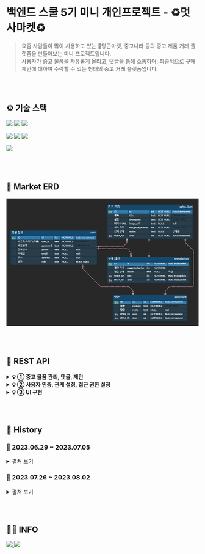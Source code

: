# **백엔드 스쿨 5기 미니 개인프로젝트 - ♻️멋사마켓♻️**


> 요즘 사람들이 많이 사용하고 있는 🥕당근마켓, 중고나라 등의 중고 제품 거래 플랫폼을 만들어보는 미니 프로젝트입니다.<br>사용자가 중고 물품을 자유롭게 올리고, 댓글을 통해 소통하며, 최종적으로 구매 제안에 대하여 수락할 수 있는 형태의 중고 거래 플랫폼입니다.

<br><br>
## ⚙ 기술 스택
<p>
<img src="https://img.shields.io/badge/Java_17-007396?style=flat&logo=OpenJDK&logoColor=white">
<img src="https://img.shields.io/badge/gradle_8.1.1-02303A?style=flat&logo=gradle&logoColor=white">
<img src="https://img.shields.io/badge/SQLite_3.41.2.2-003B57?style=flat&logo=SQLite&logoColor=white">
</p>
<p>
<img src="https://img.shields.io/badge/Spring_6.0.10-6DB33F?style=flat&logo=Spring&logoColor=white">
<img src="https://img.shields.io/badge/springboot_3.1.1-6DB33F?style=flat&logo=springboot&logoColor=white">
<img src="https://img.shields.io/badge/springsecurity_6.1.1-6DB33F?style=flat&logo=springsecurity&logoColor=white">
</p>
<img src="https://img.shields.io/badge/thymeleaf_3.1.1-005F0F?style=flat&logo=thymeleaf&logoColor=white">

<br><br>

## 📅 Market ERD
![market_ERD](readme_img/erd.png)

<br><br>

## 📁 REST API
<details>
<summary><b>💡 ① 중고 물품 관리, 댓글, 제안</b></summary>

`git clone` 이후, `application.properties`의 `jwt.secret` 값을 변경해야 작동합니다.

### 1. 물품 관리
<details>
<summary><b><u>중고 물품 관리 API</u></b></summary>

**✅ 표시: 로그인 시 JWT 발급 → Auth(Type=Bearer Token): JWT 입력**

<details><summary> 1. POST /items ✅</summary>

Request Body:
```json
{
    "title": "중고 맥북 팝니다",
    "description": "2019년 맥북 프로 13인치 모델입니다",
    "minPriceWanted": 1000000
}
```

Response Body:

![create_item](readme_img/r1.png)

</details>

<details><summary> 2. GET /items?page={page}&limit={limit} </summary>

Response Body:

![viewall_item](readme_img/r2.png)

</details>

<details><summary> 3. GET /items/{itemId} </summary>

Response Body:

![viewone_item](readme_img/r3.png)

</details>


<details><summary> 4. PUT /items/{itemId} ✅</summary>

Request Body:
```json
{
    "title": "응 안팔아",
    "description": "걍 내가 쓸꺼야",
    "minPriceWanted": 5000000
}
```

Response Body:

![update_item](readme_img/r4.png)

</details>


<details><summary> 5. PUT /items/{itemId}/image ✅</summary>

Request Body & Response Body:

![image_item](readme_img/r5.png)

</details>
<details><summary> 6. DELETE /items/{itemId} ✅</summary>

Response Body:

![delete_item](readme_img/r6.png)

</details>
<br>

[📁 **REST API 돌아가기**](#-rest-api)

</details>

### 2. 물품 댓글
<details>
<summary><b><u>중고 물품 댓글 API</u></b></summary>

**✅ 표시: 로그인 시 JWT 발급 → Auth(Type=Bearer Token): JWT 입력**

<details><summary> 1. POST /items/{itemId}/comments ✅</summary>

Request Body:
```json
{
    "content": "할인 가능하신가요?"
}
```

Response Body:

![img](readme_img/c1.png)

</details>
<details><summary> 2. GET /items/{itemId}/comments?page=1 </summary>

Request Body:<br>
page 값을 파라미터로 10개 단위로 보여준다.

Response Body:

![img](readme_img/c2.png)

</details>
<details><summary> 3. PUT /items/{itemId}/comments/{commentId} ✅</summary>

Request Body:
```json
{
    "content": "1000000 정도면 고려 가능합니다"
}
```

Response Body:

![img](readme_img/c3.png)

</details>
<details><summary> 4. PUT /items/{itemId}/comments/{commentId}/reply ✅</summary>

Request Body:
```json
{
    "reply": "ㄴㄴ안됨"
}
```

Response Body:

![img](readme_img/c4.png)

</details>
<details><summary> 5. DELETE /items/{itemId}/comments/{commentId} ✅</summary>

Response Body:

![img](readme_img/c5.png)

</details>

<details><summary> 6. 답글은 물품 등록 작성자를 제외하고는 달 수 없다. ✅</summary>

![img](readme_img/c6.png)

</details>

<details><summary> 7. ROLE_ADMIN 권한이 있는 사용자는 물품 등록 작성자가 아니어도 댓글을 달 수 있다. ✅</summary>

![img](readme_img/c7.png)

</details>

<br>

[📁 **REST API 돌아가기**](#-rest-api)

</details>

### 3. 구매 제안
<details>
<summary><b><u>구매 제안 API</u></b></summary>

**✅ 표시: 로그인 시 JWT 발급 → Auth(Type=Bearer Token): JWT 입력**

<details><summary> 1. POST /items/{itemId}/proposals ✅</summary>

Request Body:
```json
{
    // 구매 제안을 올린 구매자
    "suggestedPrice": 1000000
}
```

Response Body:

![img](readme_img/p1.png)

</details>
<details><summary> 2. GET http://localhost:8080/items/1/proposal?page=1 ✅</summary>

Response Body:

**1) 중고 물품을 올린 판매자가 확인할 수 있는 page**
![img](readme_img/p2.png)
<br><br>

**2) 구매 제안을 올린 구매자가 확인할 수 있는 page**
![img](readme_img/p21.png)

</details>
<details><summary> 3. PUT /items/{itemId}/proposals/{proposalId} ✅</summary>

Request Body:
```json
{
    // 구매 제안을 올린 구매자
    "suggestedPrice": 7777777
}
```

Response Body:

![img](readme_img/p3.png)

</details>
<details><summary> 4. DELETE /items/{itemId}/proposals/{proposalId} ✅</summary>

Response Body:

![img](readme_img/p4.png)

</details>
<details><summary> 5. PUT /items/{itemId}/proposals/{proposalId} ✅</summary>

Request Body:
```json
{
    // 중고 물품을 올린 판매자
    "status": "거절" // "수락"도 가능
}
```

Response Body:

![img](readme_img/p5.png)

</details>
<details><summary> 6. PUT /items/{itemId}/proposals/{proposalId} ✅</summary>

Request Body:
```json
{
    // 구매 제안을 올린 구매자
    "status": "확정"
}
```

Response Body:

![img](readme_img/p6.png)

</details>

<details><summary> 7. 그 외 </summary>

**PUT /items/{itemId}/proposals/{proposalId}**

- 3번의 PUT(제안 가격 변경)의 경우 구매 제안 작성자만 수정이 가능하며, `status`가 "제안", `SuggestedPrice`가 null이 아닐 때만 작동한다.
- 5번의 PUT(수락, 거절)의 경우 물품 등록 작성자만 수정 가능하며, 상태가 수락, 거절이 되었을 경우 구매 제안 작성자는 글을 수정할 수 없다.
- 6번의 PUT(구매 확정)의 경우 구매 제안 작성자만 수정이 가능하며, 현재 "수락" 상태이고 Request로 받는 `status`가 "확정"이면 `status`는 "확정"으로 변한다.

    물품 등록 게시물 또한 "판매 완료"가 된다. 이 상태에서 게시물, 구매 제안을 지울 수 없다. 
    
    또한 자동으로 모든 구매제안은 "거절" 상태가 된다.
- `ROLE_ADMIN`의 권한을 가지고 있다면 구매 제안 API의 모든 기능을 사용할 수 있으며, "판매 완료" 상태가 되어도 수정이나 삭제가 가능하다.

</details>
<br>

[📁 **REST API 돌아가기**](#-rest-api)

</details>

<br>

</details>

<details>
<summary><b>💡 ② 사용자 인증, 관계 설정, 접근 권한 설정</b></summary>

### 1. 사용자 인증
<details>
<summary><b><u>로그인(토큰 발급), 회원가입 API</u></b></summary><br>

<details><summary> 1. POST /users/login </summary>

Request Body:
```json
{
  // ROLE_ADMIN 권한을 가진 TEST 계정 존재
  "userId": "운영자",
  "password": "asdf"
}
```

Response Body:

![POST /users/login](readme_img/log1.png)

</details>

<details><summary> 2. GET /users/login </summary>

Request Body:

**(JSON Data)**
```json
{
  // 회원가입
  "userId": "유저",
  "password": "asdf"
}
```
**(Form Data)**
![GET /users/login_2-2](readme_img/log2-2.png)

Response Body:

![GET /users/login_1](readme_img/log2.png)

DB:

![GET /users/login_2](readme_img/log3.png)

<br>

[📁 **REST API 돌아가기**](#-rest-api)

</details>

</details>

### 2. 관계 설정
<details>
<summary><b><u>ERD 수정 및 코드 수정 API</u></b></summary>

**1. 기존 Entity(Item, Comment, Proposal)의 writer, password 삭제 -> User Enitiy와 1:N 매핑**<br>
[📅 **Market ERD 참고**](#-market-erd)<br>

**2. ERD 변경에 의한 제대로 된 기능 작동을 위한 코드 수정**<br>[📁 **REST API - 💡 ① 중고 물품 관리, 댓글, 제안 참고**](#-rest-api)<br>

**3. 자세한 수정 사항**<br>
**ISSUE :** [2️⃣ DAY 2 / 관계 설정하기](https://github.com/likelion-backend-5th/Project_1_LimHyoungTaek/issues/6) 참고<br>
**PULL REQUEST :** [관계 설정 및 관계 변경으로 인한 코드 변경 #8](https://github.com/likelion-backend-5th/Project_1_LimHyoungTaek/pull/8) 참고

<br>

</details>


### 3. 접근 권한 설정
<details>
<summary><b><u>ROLE STATUS 추가</u></b></summary>

**1. Authentication 추가로 인한 등록(삭제, 변경 등), 조회를 사용자 정보에 따라 제한되거나 가능하게 변경**
 - `ROLE_ADMIN`, `ROLE_USER` 두 권한이 존재하며, `ROLE_ADMIN`은 [**💡 ① 중고 물품 관리, 댓글, 제안**](#-rest-api)의 모든 기능 사용 가능
 - `확정` 상태의 구매 제안을 삭제하는 등 제한되어 있는 기능도 사용할 수 있다.

**2. 자세한 수정 사항**<br>
**ISSUE :** [3️⃣ DAY 3/ 기능 접근 설정하기](https://github.com/likelion-backend-5th/Project_1_LimHyoungTaek/issues/7) 참고<br>
<br><br>
[📁 **REST API 돌아가기**](#-rest-api)

</details>


<br>

</details>

<details>
<summary><b>💡 ③ UI 구현</b></summary>

[//]: # (<summary><b>💡 ③ 채팅, UI 구현, 인증 서버 분리</b></summary>)

### 1. INDEX, 로그인, 회원가입
<details>
<summary><b>HOME - GET / -> (redirect)/items/view</b></summary>

![GET /users/login/view](readme_img/ui0.png)

</details>

<details>
<summary><b>회원가입 - GET /users/register/view</b></summary>

![GET /users/login/view](readme_img/ui0-1.png)

</details>

<details>
<summary><b>로그인 - GET /users/login/view</b></summary>

![GET /users/login/view](readme_img/ui1.png)

</details>

<details>
<summary><b>로그인 후 HOME - GET /items/view</b></summary>

![GET /users/login/view](readme_img/ui1.png)

<br>

[📁 **REST API 돌아가기**](#-rest-api)
</details>


### 2. 물품 등록, 이미지 업로드, 물품 화면
<details>
<summary><b>물품 등록 - GET /items/register/view</b></summary>

![GET /users/login/view](readme_img/ui0-2-1.png)
</details>

<details>
<summary><b>전체 게시물 - GET /items/view</b></summary>

![GET /users/login/view](readme_img/ui0-2-2.png)
</details>

<details>
<summary><b>물품 보기 - GET /items/view/{itemId}</b></summary>

![GET /users/login/view](readme_img/ui0-2-3.png)

</details>

<details>
<summary><b>댓글 - GET /items/view/{itemId}</b></summary>

댓글 다는 것은 html 상에서 구현되지 않았습니다.

![GET /users/login/view](readme_img/ui0-2-4.png)

<br>

[📁 **REST API 돌아가기**](#-rest-api)
</details>

### 3. Page
<details>
<summary><b>HOME(Page 관련) - GET / -> (redirect)/items/view</b></summary>

글이 10개 이상 넘어가면 게시물 페이지를 넘길 수 있다.
댓글도 가능하며 댓글은 15개가 limit으로 잡혀 있다.

![GET /users/login/view](readme_img/ui0-3-1.png)
![GET /users/login/view](readme_img/ui0-3-2.png)

<br>

[📁 **REST API 돌아가기**](#-rest-api)
</details>

</details>

<br><br>

## 📜 History 

### 📆 2023.06.29 ~ 2023.07.05
<details>
<summary>펼쳐 보기</summary>

<details>
<summary>✨ <b>2023-06-29</b>: Repository 생성, DTO 추가, SalesItem MVC 구조</summary>

---
### 2023-06-29
**Create**: Git Repository - 'MiniProject_Basic_LimHyoungTaek'<br>

> ### dependencies
>   - Spring Web
>   - Spring Boot DevTools
>   - Spring Data JPA
>   - Lombok
>   - Sqlite

**Add**:
> - DTO(SalesItem, Negotiation, Comment)
> - Controller, repository, entity, service associated (with SalesItem)
---
</details>



<details>
<summary>✨ <b>2023-06-30</b>: ResponseDTO 추가, TODO 구현</summary>

---
### 2023-06-30
**Add**:
> - DTO(ResponseDto)

<br>

**TODO**:
> POST /items<br>
> GET /items?page={page}&limit={limit}<br>
> GET /items/{itemId}<br>
> PUT /items/{itemId}<br>
> DELETE /items/{itemId}<br>
---
</details>



<details>
<summary>✨ <b>2023-07-01</b>: TODO [ PUT /items/{itemId}/image ] 구현</summary>

---
### 2023-07-01
**TODO**:
> PUT /items/{itemId}/image
---
</details>



<details>
<summary>✨ <b>2023-07-03</b>: DAY 1 / 중고 물품 관리 요구사항, 중고 물품 댓글 MVC 구조</summary>

---
### 2023-07-03

<details>
<summary><u><b>DAY 1 / 중고 물품 관리 요구사항</b></u></summary>

**1️⃣ <u>[POST] /items</u>**<br>
`ItemController.create()`, `ItemService.createItem()`<br>: 누구든지 중고 거래를 목적으로 물품에 대한 정보를 등록할 수 있다.<br>

`ItemEntity - @NotNull`<br>: 이때 반드시 포함되어야 하는 내용은 **제목, 설명, 최소 가격, 작성자**이다.<br>

`ItemService.validPW()`<br>: 또한 사용자가 물품을 등록할 때, 비밀번호 항목을 추가해서 등록한다.<br>

`ItemService.createItem()`<br>: 최초로 물품이 등록될 때, 중고 물품의 상태는 **판매중** 상태가 된다.<br>

<br><br>

**2️⃣ <u>[GET] /items?page={page}&limit={limit}</u>**<br>
`ItemService.readItemsPaged()`, `Return Type Page<ItemPageInfoDto>`<br>: 등록된 물품 정보는 누구든지 열람할 수 있다.<br> 페이지 단위 조회가 가능하다.<br>

`ItemController.readAll()`, `ItemController.readOne()`<br>: 전체 조회, 단일 조회 모두 가능하다.<br>

<br><br>

**3️⃣ <u>[GET] /items/{itemId}</u>**<br>
`ItemController.readOne()`<br>: 전체 조회, 단일 조회 모두 가능하다.<br>

<br><br>

**4️⃣ <u>[PUT] /items/{itemId}</u>**<br>
`ItemController.update()`, `ItemService.updateItem()`<br>: 등록된 물품 정보는 수정이 가능하다.
<br>

`ItemService.validPW()`<br>: 이때, 물품이 등록될 때 추가한 비밀번호를 첨부해야 한다.

<br><br>

**5️⃣ <u>[DELETE] /items/{itemId}</u>**<br>
`ItemController.delete()`, `ItemService.deleteItem()`<br>: 등록된 물품 정보는 삭제가 가능하다.<br>

`ItemService.validPW()`<br>: 이때, 물품이 등록될 때 추가한 비밀번호를 첨부해야 한다.

<br><br>

**6️⃣ <u>[PUT] /items/{itemId}/image</u>**<br>
`ItemController.uploadImage()`, `ItemService.uploadItemImage()`<br>: 등록된 물품 정보에 이미지를 첨부할 수 있다.<br>

`ItemService.validPW()`<br>: 이때, 물품이 등록될 때 추가한 비밀번호를 첨부해야 한다.

<br><br>

**7️⃣ <u>그 외 추가 및 수정사항</u>**<br>
`getItemById()`<br>: 해당하는 ID가 없을 경우, Not Found 예외 처리하는 과정을 메서드로 분리<br>

`validPW()`<br>: Password를 검사하는 부분을 메서드로 분리<br>

`ResponseDto`<br>: Controller의 Return Type을 ResponseDto로 수정 후 ResponseBody 출력 형식 message로 변경<br>

`ContentinfoDto`<br>: `ItemController.readOne()`에서 title, description, minPriceWanted, status만 보이게 Dto 설정<br>

`PageinfoDto`<br>: `ItemController.readAll()`에서 id, title, description, minPriceWanted, status만 보이게 Dto 설정<br>
imageUrl -> add @JsonInclude(JsonInclude.Include.NON_NULL) Null 값 일때 미출력<br>

<br>
</details>



<details>
<summary><u><b>중고 물품 댓글 MVC 구조</b></u></summary>

**Add**:
> - CommentController
> - CommentEntity
> - CommentRepository
> - CommentService

<br>

**TODO**:
> POST /items/{itemId}/comments<br>
> GET /items/{itemId}/comments<br>
> PUT /items/{itemId}/comments/{commentId}<br>
> PUT /items/{itemId}/comments/{commentId}/reply<br>
> DELETE /items/{itemId}/comments/{commentId}<br>

</details>

---
</details>



<details>
<summary>✨ <b>2023-07-04</b>: DAY 2 / 중고 물품 댓글 요구사항</summary>

---
### 2023-07-04
**1️⃣ <u>[POST] /items/{itemId}/comments</u>**<br>
`CommentController.createComment()`, `CommentService.postComment()`<br>: 등록된 물품에 대한 질문을 위하여 댓글을 등록할 수 있다.<br>

`CommentEntity - @NotNull`<br>: 이때 반드시 포함되어야 하는 내용은 대상 물품, 댓글 내용, 작성자이다.<br>

`PasswordValidatable.validatePassword()`, `CommentEntity - @Override`<br>: 또한 댓글을 등록할 때, 비밀번호 항목을 추가해서 등록한다.<br>

<br><br>

**2️⃣ <u>[GET] /items/{itemId}/comments</u>**<br>
`CommentController.readAllComment()`, `CommentService.getCommentsPaged()`<br>: 등록된 댓글은 누구든지 열람할 수 있다.<br>

`CommentService.getCommentsPaged()`, `Return Type Page<CommentPageInfoDto>`<br>: 페이지 단위 조회가 가능하다.<br>

<br><br>

**3️⃣ <u>[PUT] /items/{itemId}/comments/{commentId}</u>**<br>
`CommentController.updateComment()`, `CommentService.modifiedComment()`<br>: 등록된 댓글은 수정이 가능하다.<br>

`PasswordValidatable.validatePassword()`, `CommentEntity - @Override`<br>: 이때, 댓글이 등록될 때 추가한 비밀번호를 첨부해야 한다.<br>

<br><br>

**4️⃣ <u>[DELETE] /items/{itemId}/comments/{commentId}</u>**<br>
`CommentController.delete()`, `CommentService.deleteComment()`<br>: 등록된 댓글은 삭제가 가능하다.<br>
`PasswordValidatable.validatePassword()`, `CommentEntity - @Override`<br>: 이때, 댓글이 등록될 때 추가한 비밀번호를 첨부해야 한다.<br>

<br><br>

**5️⃣ <u>[PUT] /items/{itemId}/comments/{commentId}/reply</u>**<br>
`CommentPageInfoDto`<br>: 댓글에는 초기에 비워져 있는 **답글** 항목이 존재한다.<br> ↳ 그래서 다른 Column과 다르게 `@NotNull`을 붙이지 않았다. 대신 `imageUrl`의 `null` 값을 숨길 때 처럼 `@JsonInclude(JsonInclude.Include.NON_NULL)`을 붙였다.<br>

`CommentPageInfoDto`<br>: 답글은 댓글에 포함된 공개 정보이다.<br> ↳ 이 요구사항 때문에 위에서 언급한 `@JsonInclude(JsonInclude.Include.NON_NULL)`도 추가하지 않을까 하다가 `null` 값일 경우, 답글이 보이지 않는 경우가 더 많다고 생각해서 유지하였다.<br>

`CommentService.modifiedReply()`<br>: 만약 댓글이 등록된 대상 물품을 등록한 사람일 경우, 물품을 등록할 때 사용한 비밀번호를 첨부할 경우 답글 항목을 수정할 수 있다.<br>
↳ 이 부분은 아래 토글을 열어 코드를 참고해주세요.

<details>
<summary>📄 <u>CommentService.java - modifiedReply()</u></summary>

```java
public class CommentService {
    private final ItemRepository itemRepository;
    private final ItemService itemService;
    private final CommentRepository commentRepository;

    // Post, Modifying Reply
    public void modifiedReply(Long commentId, Long itemId, CommentDto comments) {
        CommentEntity commentEntity = validateCommentByItemId(commentId, itemId);
        ItemEntity itemEntity = itemService.getItemById(itemId);

        // 1. 답글 작성자 != 물품 등록 작성자 -> 예외 처리
        // 댓글에 답글을 달 수 있는 사용자는 물품 정보를 등록한 사용자 뿐
        if (!itemEntity.getWriter().equals(comments.getWriter()))
            throw new ResponseStatusException(HttpStatus.BAD_REQUEST);

        // 2. 물품 등록 작성자 == 답글 작성자 라는건 위의 예외에서 증명
        // 만약 댓글이 등록된 대상 물품을 등록한 사람일 경우
        // -> 물품 등록 == 댓글 == 답글 다 같은 작성자이다.
        if (commentEntity.getWriter().equals(comments.getWriter())) {
            // 물품을 등록할 때 사용한 비밀번호를 첨부할 경우 답글 항목을 수정할 수 있다.
            // 물품 등록 비밀번호 != 답글 비밀번호 -> 예외 처리
            itemEntity.validatePassword(comments.getPassword());
        }
        // Save Reply
        commentEntity.setReply(comments.getReply());
        CommentDto.fromEntity(commentRepository.save(commentEntity));
    }
}
```
</details>

<br><br>

**6️⃣ <u>그 외 추가 및 수정사항</u>**<br>
`PageinfoDto`<br>: `ItemPageInfoDto`, `CommentPageInfoDto`로 구분을 위해 자세하게 이름 설정<br> `dto/mapping`으로 경로 설정

`PasswordValidatable`<br>: `validPW`를 `ItemEntity`와 `CommentEntity`에서 받을 수 있게 `interface`로 변경<br> 각 `Entity`에서 `implements PasswordValidatable`하고 난 후, `@Override`할 수 있게 변경

`CommentService - validateCommentByItemId()`<br>: 각 메서드마다 요청 댓글 유무, 대상 댓글이 대상 게시글의 댓글인지 확인하는 과정이 겹쳐서 따로 분리<br>

---
<br>
</details>




<details>
<summary>✨ <b>2023-07-04</b>: DAY 3 / 구매 제안 기본 CRUD 구조 생성</summary>

---
### 2023-07-04

**구매 제안 기본 CRUD 구조 생성**

**Add**:
> - ProposalController
> - ProposalEntity
> - ProposalRepository
> - ProposalService
> - ProposalPageInfoDto

<br>

**TODO**:
> POST /items/{itemId}/proposal<br>
> GET /items/{itemId}/proposals?writer=Lim123&password=qwerty1234&page=1<br>
> PUT /items/{itemId}/proposals/{proposalId}<br>
> DELETE /items/{itemId}/proposals/{proposalId}<br>
> PUT /items/{itemId}/proposals/{proposalId}<br>

---
<br>
</details>


<details>
<summary>✨ <b>2023-07-05</b>: DAY 3 / 구매 제안 요구사항</summary>

---
### 2023-07-05

**중고 물품 댓글 MVC 구조**

**1️⃣ <u>[POST] /items/{itemId}/proposals</u>**<br>
`ProposalController.createProposal()`, `ProposalService.postOffer()`<br>: 등록된 물품에 대하여 구매 제안을 등록할 수 있다.<br>

`NegotiationDto - @NotNull`<br>: 이때 반드시 포함되어야 하는 내용은 대상 물품, 제안 가격, 작성자이다.<br> 참고로 이전에 Entity에 붙어있던 `@NotNull`은 다 Dto로 이동함.<br>

`PasswordValidatable.validatePassword()`, `ProposalEntity - @Override`<br>: 또한 구매 제안을 등록할 때, 비밀번호 항목을 추가해서 등록한다.<br>

`ProposalService.postOffer() - newProposal.setStatus("제안");`<br>: 구매 제안이 등록될 때, 제안의 상태는 제안 상태가 된다.<br>

<br><br>

**2️⃣ <u>[GET] /items/{itemId}/proposal?writer=lim123&password=1qaz2wsx&page=1</u>**<br>
`ProposalController.readAllProposal()`<br>: 구매 제안은 대상 물품의 주인과 등록한 사용자만 조회할 수 있다.<br>

`ProposalService.findPagedOffer()`, `ProposalRepository.findAll()`<br>: 대상 물품의 주인은, 대상 물품을 등록할 때 사용한 작성자와 비밀번호를 첨부해야 한다.<br>이때 물품에 등록된 모든 구매 제안이 확인 가능하다.<br>

`ProposalService.findPagedOffer()`, `ProposalRepository.findAllByItemIdAndWriter()`<br>: 등록한 사용자는, 조회를 위해서 자신이 사용한 작성자와 비밀번호를 첨부해야 한다. <br>이때 자신이 등록한 구매 제안만 확인이 가능하다.<br>

`ProposalService.findPagedOffer()`<br>: 페이지 기능을 지원한다.<br>

<br><br>

**3️⃣ <u>[PUT] /items/{itemId}/proposals/{proposalId}</u>**<br>

**1. 구매 제안 작성자의 가격 수정**<br>
`ProposalController.updateProposal()`, `ProposalService.putUpdateOffer()`<br>: 등록된 제안은 수정이 가능하다.<br>

`PasswordValidatable.validatePassword()`, `ProposalEntity - @Override`<br>: 이때, 제안이 등록될때 추가한 작성자와 비밀번호를 첨부해야 한다.<br>

<br><br>

**2. 물품 등록자의 구매 제안 수락, 거절 상태 변경**<br>
`ProposalService.{putUpdateOffer(), acceptRejectOffer()}`<br>: 대상 물품의 주인은 구매 제안을 수락할 수 있다. <br>또한, 대상 물품의 주인은 구매 제안을 거절할 수 있다. 각각 구매 제안의 상태는 수락/거절이 된다.<br>

`PasswordValidatable.validatePassword()`, `ProposalEntity - @Override`<br>: 이때, 제안이 등록될때 추가한 작성자와 비밀번호를 첨부해야 한다.<br>

<br><br>

**3. 구매 제안 작성자의 구매 확정 상태 변경**<br>
`ProposalService.putUpdateOffer()` - `2) 현재 "수락" 상태 & Request "확정" 상태 -> 판매 완료` 부분<br>
<br>1) 구매 제안을 등록한 사용자는, 자신이 등록한 제안이 수락 상태일 경우, 구매 확정을 할 수 있다.<br>
<br>2) 이때 구매 제안의 상태는 확정 상태가 된다.<br>
<br>3) 구매 제안이 확정될 경우, 대상 물품의 상태는 판매 완료가 된다.<br>참고로 확정, 판매 완료 상태의 구매 제안과 게시물은 작성자일지라도 삭제하지 못한다.<br>

`ProposalService.putUpdateOffer()` 작성자 확인 부분,<br>`PasswordValidatable.validatePassword()`, `ProposalEntity - @Override` 비밀번호 확인 부분<br>: 이를 위해서 제안을 등록할 때 사용한 작성자와 비밀번호를 첨부해야 한다.<br>

<br><br>

**4️⃣ <u>[DELETE] /items/{itemId}/proposals/{proposalId}</u>**<br>
`ProposalController.delete()`, `ProposalService.deleteOffer()`<br>: 등록된 제안은 수정이 가능하다.<br>

`PasswordValidatable.validatePassword()`, `ProposalEntity - @Override`<br>: 이때, 제안이 등록될때 추가한 작성자와 비밀번호를 첨부해야 한다.<br>

<br>
</details>

</details>

### 📆 2023.07.26 ~ 2023.08.02
<details>
<summary>펼쳐 보기</summary>

<details>
<summary>✨ <b>2023-07-26~27</b>: DAY 1 / 사용자 인증</summary>

`Milestones` : [1️⃣ **DAY 1 / 인증 만들기**](https://github.com/likelion-backend-5th/Project_1_LimHyoungTaek/milestone/1?closed=1)<br>
`Issues` :<br>
- [DAY 1 / 인증 만들기 #1](https://github.com/likelion-backend-5th/Project_1_LimHyoungTaek/issues/1)
- [1. 회원가입 기능 구현 #3](https://github.com/likelion-backend-5th/Project_1_LimHyoungTaek/issues/3)
- [2. 로그인 기능 구현 #2](https://github.com/likelion-backend-5th/Project_1_LimHyoungTaek/issues/2)
- [3. JWT 발급 및 서비스 #5](https://github.com/likelion-backend-5th/Project_1_LimHyoungTaek/issues/5)
- [4. Entity 관련 수정 #4](https://github.com/likelion-backend-5th/Project_1_LimHyoungTaek/issues/4)

<br>

</details>

<details>
<summary>✨ <b>2023-07-27~28</b>: DAY 2 / 관계 설정</summary>

`Milestones` : [2️⃣ **DAY 2 / 관계 설정하기**](https://github.com/likelion-backend-5th/Project_1_LimHyoungTaek/milestone/2?closed=1)<br>
`Issues` : [DAY 2 / 관계 설정하기 #6](https://github.com/likelion-backend-5th/Project_1_LimHyoungTaek/issues/6)<br>
`Pull Requests` : [관계 설정 및 관계 변경으로 인한 코드 변경 #8](https://github.com/likelion-backend-5th/Project_1_LimHyoungTaek/pull/8)

<br>

</details>

<details>
<summary>✨ <b>2023-07-28~31</b>: DAY 3 / 기능 접근 권한 설정</summary>

`Milestones` : [3️⃣ **DAY 3/ 기능 접근 설정하기**](https://github.com/likelion-backend-5th/Project_1_LimHyoungTaek/milestone/3?closed=1)<br>
`Issues` : [DAY 3 / 기능에 대한 접근 권한 설정 #7](https://github.com/likelion-backend-5th/Project_1_LimHyoungTaek/issues/7)<br>
`Pull Requests` : [관계 설정 및 관계 변경으로 인한 코드 변경 #8](https://github.com/likelion-backend-5th/Project_1_LimHyoungTaek/pull/8)<br>
`Commits` :<br>
- Role 부여 후 Status(ADMIN, USER) 추가<br>
  [feat: Role(status) 추가 -> enum으로 생성](https://github.com/likelion-backend-5th/Project_1_LimHyoungTaek/commit/e93a45ca80907765e73ce07dbbdbdf61c95f0bdd)
- `ROLE_ADMIN` 권한일 경우 프로젝트의 모든 기능 사용 가능
- `확정` 상태의 구매 제안 삭제 등 제한된 기능 사용 가능<br>
  [feat: ROLE_ADMIN의 경우 모든 기능을 수행할 수 있게 수정](https://github.com/likelion-backend-5th/Project_1_LimHyoungTaek/commit/b950e21e20be3cf3bc5ff5d207ad5fe15d69e226)

<br>

</details>

<details>
<summary>✨ <b>2023-07-31~</b>: DAY 4 / UI 구현</summary>

`Milestones` : [4️⃣ **DAY 4/ UI 구현하기**](https://github.com/likelion-backend-5th/Project_1_LimHyoungTaek/issues/9)<br>
`Issues` :<br>
- [회원가입 화면을 구성하기 위해 필요한 항목을 생각해보자. #11](https://github.com/likelion-backend-5th/Project_1_LimHyoungTaek/issues/11)
- [로그인 화면을 구성하기 위해 필요한 항목을 생각해보자. #12](https://github.com/likelion-backend-5th/Project_1_LimHyoungTaek/issues/12)
- [물품 정보 조회 #10](https://github.com/likelion-backend-5th/Project_1_LimHyoungTaek/issues/10)
- [물품 정보 등록 #13](https://github.com/likelion-backend-5th/Project_1_LimHyoungTaek/issues/13)

`TODO` : HTML 댓글 등록 데이터 전달, 구매 제안 부분 구현 중
</details>

[//]: # (<details>)

[//]: # (<summary>✨ <b>2023-08-01</b>: DAY 5 / 채팅 구현</summary>)

[//]: # ()
[//]: # (</details>)

[//]: # ()
[//]: # (<details>)

[//]: # (<summary>✨ <b>2023-08-02</b>: DAY 6 / 인증 서버 분리</summary>)

[//]: # ()
[//]: # (</details>)

</details>

<br><br>

## 🙍‍♂️ INFO
<a href="https://github.com/Oh3gwnn">
  <img src="https://img.shields.io/badge/github-181717?style=for-the-badge&logo=github&logoColor=white">
</a>
<a href="https://takethat.tistory.com/">
  <img src="https://img.shields.io/badge/tistory-FD5F07?style=for-the-badge&logo=tistory&logoColor=white">
</a>